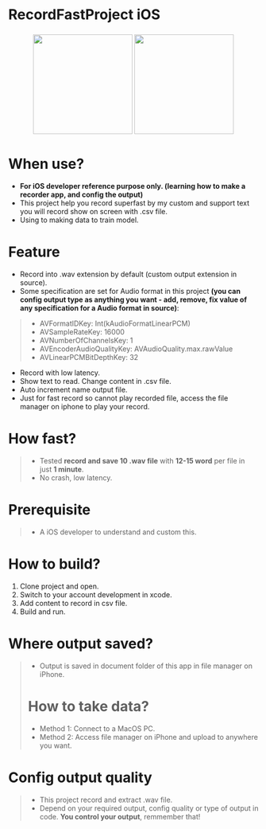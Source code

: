 # RecordFastProject iOS

<h3 align="center">
  <img width="200px" src="https://user-images.githubusercontent.com/55421234/110569031-80b6da80-8186-11eb-8a8a-5eef2a5e22a2.gif">
  <img width="200px" src="https://cdn.dribbble.com/users/45617/screenshots/12910101/media/c170a9a4d64ad4dff24bac58529d26bb.png">
</h3>

# When use?
+ **For iOS developer reference purpose only. (learning how to make a recorder app, and config the output)**
+ This project help you record superfast by my custom and support text you will record show on screen with .csv file.
+ Using to making data to train model.

# Feature
+ Record into .wav extension by default (custom output extension in source).
+ Some specification are set for Audio format in this project **(you can config output type as anything you want - add, remove, fix value of any specification for a Audio format in source)**:
> + AVFormatIDKey: Int(kAudioFormatLinearPCM)
> + AVSampleRateKey: 16000
> + AVNumberOfChannelsKey: 1
> + AVEncoderAudioQualityKey: AVAudioQuality.max.rawValue
> + AVLinearPCMBitDepthKey: 32
+ Record with low latency.
+ Show text to read. Change content in .csv file.
+ Auto increment name output file.
+ Just for fast record so cannot play recorded file, access the file manager on iphone to play your record.

# How fast?
> + Tested **record and save 10 .wav file** with **12-15 word** per file in just **1 minute**.
> + No crash, low latency.

# Prerequisite
> + A iOS developer to understand and custom this.

# How to build?
1. Clone project and open.
2. Switch to your account development in xcode. 
3. Add content to record in csv file.
4. Build and run.

# Where output saved?
> + Output is saved in document folder of this app in file manager on iPhone.
> # How to take data?
> + Method 1: Connect to a MacOS PC.
> + Method 2: Access file manager on iPhone and upload to anywhere you want.

# Config output quality
> + This project record and extract .wav file.
> + Depend on your required output, config quality or type of output in code. **You control your output**, remmember that!
